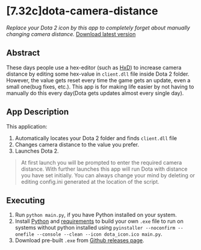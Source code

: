 # [7.32c]dota-camera-distance
*Replace your Dota 2 icon by this app to completely forget about manually changing camera distance.*
[Download latest version](https://github.com/searayeah/dota-camera-distance/releases/download/2.0/dota-camera-changer.exe)

## Abstract
These days people use a hex-editor (such as [HxD](https://mh-nexus.de/en/hxd/)) to increase camera distance by editing some hex-value in ```client.dll``` file inside Dota 2 folder. However, the value gets reset every time the game gets an update, even a small one(bug fixes, etc.). This app is for making life easier by not having to manually do this every day(Dota gets updates almost every single day).
## App Description
This application:
1. Automatically locates your Dota 2 folder and finds ```client.dll``` file
2. Changes camera distance to the value you prefer.
3. Launches Dota 2.
> At first launch you will be prompted to enter the required camera distance. With further launches this app will run Dota with distance you have set initially. You can always change your mind by deleting or editing config.ini generated at the location of the script.
## Executing
1. Run ```python main.py```, if you have Python installed on your system.
2. Install [Python](https://www.python.org/downloads/) and [requirements](https://stackoverflow.com/a/15593865) to build your own ```.exe``` file to run on systems without python installed using 
```pyinstaller --noconfirm --onefile --console --clean --icon dota_icon.ico main.py```.
3. Download pre-built ```.exe``` from [Github releases page](https://github.com/searayeah/dota-camera-changer/releases).

